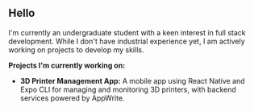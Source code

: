 ## Hello
I'm currently an undergraduate student with a keen interest in full stack development. While I don't have industrial experience yet, I am actively working on projects to develop my skills.

**Projects I'm currently working on:**
- **3D Printer Management App:** A mobile app using React Native and Expo CLI for managing and monitoring 3D printers, with backend services powered by AppWrite.
